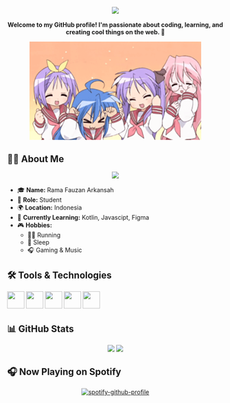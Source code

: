 <!-- HEADER ANIMASI -->
<p align="center">
  <img src="https://capsule-render.vercel.app/api?text=Hi%20There!%👋&animation=twinkling&type=venom&color=gradient&height=150"/>
</p>

<!-- KATA PENGANTAR -->
<p align="center">
  <b>Welcome to my GitHub profile! I'm passionate about coding, learning, and creating cool things on the web. 🚀</b>
</p>

<!-- GIF -->
<p align="center">
  <img src="img/lukyStar.gif" width="400" />
</p>

## 🧑‍💻 About Me

<p align="center">
  <img src="img/carrd.gif" width="400" />
</p>

- 🎓 **Name:** Rama Fauzan Arkansah
- 💼 **Role:** Student
- 🌍 **Location:** Indonesia
- 🎯 **Currently Learning:** Kotlin, Javascipt, Figma
- 🎮 **Hobbies:**
  - 🏃‍♂️ Running
  - 🛌 Sleep
  - 🎧 Gaming & Music

<!-- TOOLS USED -->

## 🛠️ Tools & Technologies

<p align="left"> <img src="https://cdn.jsdelivr.net/gh/devicons/devicon/icons/html5/html5-original.svg" width="40" height="40"/> <img src="https://cdn.jsdelivr.net/gh/devicons/devicon/icons/css3/css3-original.svg" width="40" height="40"/> <img <img src="https://cdn.jsdelivr.net/gh/devicons/devicon/icons/mysql/mysql-original.svg" width="40" height="40"/> <img src="https://cdn.jsdelivr.net/gh/devicons/devicon/icons/github/github-original.svg" width="40" height="40"/> <img src="https://cdn.jsdelivr.net/gh/devicons/devicon/icons/bootstrap/bootstrap-original.svg" width="40" height="40"/> </p>

<!-- GITHUB STATS -->

## 📊 GitHub Stats

<p align="center"> <img src="https://github-readme-stats.vercel.app/api?username=Amaaaa4real&show_icons=true&theme=radical" width="400"/> <img src="https://github-readme-stats.vercel.app/api/top-langs/?username=Amaaaa4real&layout=compact&theme=radical" width="300"/> </p>

## 🎧 Now Playing on Spotify

<p align="center">
  <a href="https://spotify-github-profile.kittinanx.com/api/view?uid=31cr4r5qibblr324zyt3xlmq3ob4&redirect=true">
    <img src="https://spotify-github-profile.kittinanx.com/api/view?uid=31cr4r5qibblr324zyt3xlmq3ob4&cover_image=true&theme=default&show_offline=true&background_color=121212&interchange=true&bar_color=53b14f&bar_color_cover=false" alt="spotify-github-profile" />
  </a>
</p>
